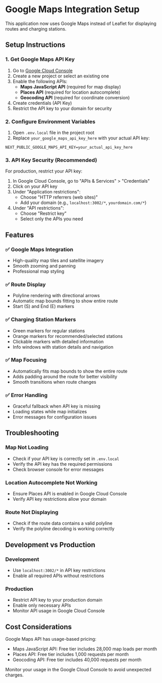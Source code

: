# Google Maps Integration Setup

This application now uses Google Maps instead of Leaflet for displaying routes and charging stations.

## Setup Instructions

### 1. Get Google Maps API Key

1. Go to [Google Cloud Console](https://console.cloud.google.com/)
2. Create a new project or select an existing one
3. Enable the following APIs:
   - **Maps JavaScript API** (required for map display)
   - **Places API** (required for location autocomplete)
   - **Geocoding API** (required for coordinate conversion)
4. Create credentials (API Key)
5. Restrict the API key to your domain for security

### 2. Configure Environment Variables

1. Open `.env.local` file in the project root
2. Replace `your_google_maps_api_key_here` with your actual API key:

```env
NEXT_PUBLIC_GOOGLE_MAPS_API_KEY=your_actual_api_key_here
```

### 3. API Key Security (Recommended)

For production, restrict your API key:

1. In Google Cloud Console, go to "APIs & Services" > "Credentials"
2. Click on your API key
3. Under "Application restrictions":
   - Choose "HTTP referrers (web sites)"
   - Add your domain (e.g., `localhost:3002/*`, `yourdomain.com/*`)
4. Under "API restrictions":
   - Choose "Restrict key"
   - Select only the APIs you need

## Features

### ✅ **Google Maps Integration**
- High-quality map tiles and satellite imagery
- Smooth zooming and panning
- Professional map styling

### ✅ **Route Display**
- Polyline rendering with directional arrows
- Automatic map bounds fitting to show entire route
- Start (S) and End (E) markers

### ✅ **Charging Station Markers**
- Green markers for regular stations
- Orange markers for recommended/selected stations
- Clickable markers with detailed information
- Info windows with station details and navigation

### ✅ **Map Focusing**
- Automatically fits map bounds to show the entire route
- Adds padding around the route for better visibility
- Smooth transitions when route changes

### ✅ **Error Handling**
- Graceful fallback when API key is missing
- Loading states while map initializes
- Error messages for configuration issues

## Troubleshooting

### Map Not Loading
- Check if your API key is correctly set in `.env.local`
- Verify the API key has the required permissions
- Check browser console for error messages

### Location Autocomplete Not Working
- Ensure Places API is enabled in Google Cloud Console
- Verify API key restrictions allow your domain

### Route Not Displaying
- Check if the route data contains a valid polyline
- Verify the polyline decoding is working correctly

## Development vs Production

### Development
- Use `localhost:3002/*` in API key restrictions
- Enable all required APIs without restrictions

### Production
- Restrict API key to your production domain
- Enable only necessary APIs
- Monitor API usage in Google Cloud Console

## Cost Considerations

Google Maps API has usage-based pricing:
- Maps JavaScript API: Free tier includes 28,000 map loads per month
- Places API: Free tier includes 1,000 requests per month
- Geocoding API: Free tier includes 40,000 requests per month

Monitor your usage in the Google Cloud Console to avoid unexpected charges.
